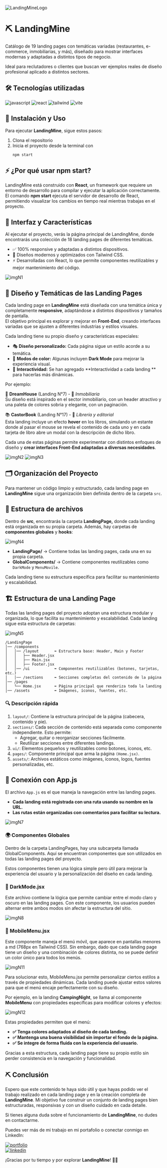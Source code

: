 ![LandingMineLogo](https://github.com/FernadoCodeDev/LandingMine/blob/main/ImageReadme/LandingMineLogo.webp)

#  ⛏ **LandingMine**

Catálogo de 19 landing pages con temáticas variadas (restaurantes, e-commerce, inmobiliarias, y más), diseñado para mostrar interfaces modernas y adaptadas a distintos tipos de negocio.

Ideal para reclutadores o clientes que buscan ver ejemplos reales de diseño profesional aplicado a distintos sectores.

## 🛠 Tecnologías utilizadas

<div align="left">

![javascript](https://img.shields.io/static/v1?message=javascript&logo=javascript&label=&color=F7DF1E&logoColor=black&labelColor=&style=for-the-badge)
![react](https://img.shields.io/static/v1?message=react&logo=react&label=&color=61DAFB&logoColor=black&labelColor=&style=for-the-badge)
![tailwind](https://img.shields.io/static/v1?message=tailwindCSS&logo=tailwindcss&label=&color=06B6D4&logoColor=white&labelColor=&style=for-the-badge)
![vite](https://img.shields.io/static/v1?message=vite&logo=vite&label=&color=646CFF&logoColor=white&labelColor=&style=for-the-badge)

</div>

 ## 🚀 Instalación y Uso

Para ejecutar **LandingMine**, sigue estos pasos:

1. Clona el repositorio
2. Inicia el proyecto desde la terminal con
     ```
     npm start
## ⚡ ¿Por qué usar npm start?
LandingMine está construido con **React**, un framework que requiere un entorno de desarrollo para compilar y ejecutar la aplicación correctamente.
El comando **npm start** ejecuta el servidor de desarrollo de React, permitiendo visualizar los cambios en tiempo real mientras trabajas en el proyecto.

## 🎨 Interfaz y Características
Al ejecutar el proyecto, verás la página principal de LandingMine, donde encontrarás una colección de 18 landing pages de diferentes temáticas.

- ✅ 100% responsive y adaptadas a distintos dispositivos.
- 🎯 Diseños modernos y optimizados con Tailwind CSS.
- ⚡ Desarrolladas con React, lo que permite componentes reutilizables y mejor mantenimiento del código.
  
![imgN1](https://github.com/FernadoCodeDev/LandingMine/blob/main/ImageReadme/imgReadmeN1.webp)

## 🎨 Diseño y Temáticas de las Landing Pages  

Cada landing page en **LandingMine** está diseñada con una temática única y completamente **responsive**, adaptándose a distintos dispositivos y tamaños de pantalla.  
El objetivo principal es explorar y mejorar en **Front-End**, creando interfaces variadas que se ajusten a diferentes industrias y estilos visuales.  

Cada landing tiene su propio diseño y características especiales:  

- 🎭 **Diseño personalizado:** Cada página sigue un estilo acorde a su temática.  
- 🌙 **Modos de color:** Algunas incluyen **Dark Mode** para mejorar la experiencia visual.  
- 🎨 **Interactividad:** Se han agregado **Interactividad a cada landing ** para hacerlas más dinámicas.  

Por ejemplo:  

📌 **DreamHouse** (Landing N°7) - 🏡 *Inmobiliaria*  
 Su diseño está inspirado en el sector inmobiliario, con un header atractivo y una paleta de colores sobria y elegante, con un paginación.  

📚 **CastorBook** (Landing N°17) - 📖 *Librería y editorial*  
 Esta landing incluye un efecto **hover** en los libros, simulando un estante donde al pasar el mouse se revela el contenido de cada uno y en cada tarjeta de libro abre un modal con la descripción de dicho libro.  

Cada una de estas páginas permite experimentar con distintos enfoques de diseño y **crear interfaces Front-End adaptadas a diversas necesidades**.  

![imgN2](https://github.com/FernadoCodeDev/LandingMine/blob/main/ImageReadme/imgReadmeN2.webp)
![imgN3](https://github.com/FernadoCodeDev/LandingMine/blob/main/ImageReadme/imgReadmeN3.webp)

## 🗂 Organización del Proyecto  

Para mantener un código limpio y estructurado, cada landing page en **LandingMine** sigue una organización bien definida dentro de la carpeta `src`.  

## 📁 Estructura de archivos  

Dentro de **src**, encontrarás la carpeta **LandingPage,** donde cada landing está organizada en su propia carpeta. Además, hay carpetas de **componentes globales** y **hooks**:  

![imgN4](https://github.com/FernadoCodeDev/LandingMine/blob/main/ImageReadme/imgReadmeN4.png)

- **LandingPage/** → Contiene todas las landing pages, cada una en su propia carpeta.  
- **GlobalComponents/** → Contiene componentes reutilizables como `DarkMode` y `MenuMovile`.  

Cada landing tiene su estructura específica para facilitar su mantenimiento y escalabilidad.  

## 🏗 Estructura de una Landing Page  

Todas las landing pages del proyecto adoptan una estructura modular y organizada, lo que facilita su mantenimiento y escalabilidad. Cada landing sigue esta estructura de carpetas:

![imgN5](https://github.com/FernadoCodeDev/LandingMine/blob/main/ImageReadme/imgReadmeN5.png)

   ```
/LandingPage
│── /components
│   │── /layout       ⬅ Estructura base: Header, Main y Footer
│   │   ├── Header.jsx
│   │   ├── Main.jsx
│   │   ├── Footer.jsx
│   │── /ui           ⬅ Componentes reutilizables (botones, tarjetas, etc.)
│   │── /sections     ⬅ Secciones completas del contenido de la página
│── /pages
│   └── Home.jsx      ⬅ Página principal que renderiza toda la landing
│── /assets           ⬅ Imágenes, íconos, fuentes, etc.
```


### 🔍 Descripción rápida

1. `layout/`: Contiene la estructura principal de la página (cabecera, contenido y pie).
2. `sections/`: Cada sección de contenido está separada como componente independiente. Esto permite:
   - Agregar, quitar o reorganizar secciones fácilmente.
   - Reutilizar secciones entre diferentes landings.
3. `ui/`: Elementos pequeños y reutilizables como botones, íconos, etc.
4. `pages/`: Componente principal que arma la página `(Home.jsx)`.
5. `assets/`: Archivos estáticos como imágenes, íconos, logos, fuentes personalizadas, etc.


## 📌 Conexión con App.js
El archivo `App.js` es el que maneja la navegación entre las landing pages.

- **Cada landing está registrada con una ruta usando su nombre en la URL.**
- **Las rutas están organizadas con comentarios para facilitar su lectura.**

![imgN7](https://github.com/FernadoCodeDev/LandingMine/blob/main/ImageReadme/imgReadmeN6.png)


### 🌍 Componentes Globales
Dentro de la carpeta LandingPages, hay una subcarpeta llamada GlobalComponents. Aquí se encuentran componentes que son utilizados en todas las landing pages del proyecto.

Estos componentes tienen una lógica simple pero útil para mejorar la experiencia del usuario y la personalización del diseño en cada landing.

### 🔆 DarkMode.jsx
Este archivo contiene la lógica que permite cambiar entre el modo claro y oscuro en las landing pages. Con este componente, los usuarios pueden alternar entre ambos modos sin afectar la estructura del sitio.

![imgN8](https://github.com/FernadoCodeDev/LandingMine/blob/main/ImageReadme/imgReadmeN7.png)

### 📱 MobileMenu.jsx
Este componente maneja el menú móvil, que aparece en pantallas menores a md (768px en Tailwind CSS). Sin embargo, dado que cada landing page tiene un diseño y una combinación de colores distinta, no se puede definir un color único para todos los menús.

![imgN11](https://github.com/FernadoCodeDev/LandingMine/blob/main/ImageReadme/imgReadmeN8.png)

Para solucionar esto, MobileMenu.jsx permite personalizar ciertos estilos a través de propiedades dinámicas. Cada landing puede ajustar estos valores para que el menú encaje perfectamente con su diseño.

Por ejemplo, en la landing **CampingNight**, se llama al componente **MobileMenu** con propiedades específicas para modificar colores y efectos:

![imgN12](https://github.com/FernadoCodeDev/LandingMine/blob/main/ImageReadme/imgReadmeN9.png)

Estas propiedades permiten que el menú:
- **✅ Tenga colores adaptados al diseño de cada landing.**
- **✅ Mantenga una buena visibilidad sin importar el fondo de la página.**
- **✅ Se integre de forma fluida con la experiencia del usuario.**

Gracias a esta estructura, cada landing page tiene su propio estilo sin perder consistencia en la navegación y funcionalidad.

## ⛏ Conclusión 

Espero que este contenido te haya sido útil y que hayas podido ver el trabajo realizado en cada landing page y en la creación completa de **LandingMine**. Mi objetivo fue construir un conjunto de landing pages bien estructuradas, responsivas y con un diseño cuidado en cada detalle.  

Si tienes alguna duda sobre el funcionamiento de **LandingMine**, no dudes en contactarme.  

Puedes ver más de mi trabajo en mi portafolio o conectar conmigo en LinkedIn:  

[![portfolio](https://img.shields.io/badge/my_portfolio-000?style=for-the-badge&logo=ko-fi&logoColor=white)](https://fercode.netlify.app/)  
[![linkedin](https://img.shields.io/badge/linkedin-0A66C2?style=for-the-badge&logo=linkedin&logoColor=white)](https://www.linkedin.com/in/fernando-mejía-866a4b363)  

¡Gracias por tu tiempo y por explorar **LandingMine**! 🚀✨  



